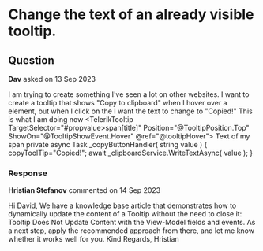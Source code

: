 # Change the text of an already visible tooltip.

## Question

**Dav** asked on 13 Sep 2023

I am trying to create something I've seen a lot on other websites. I want to create a tooltip that shows "Copy to clipboard" when I hover over a <span> element, but when I click on the <span> I want the text to change to "Copied!" This is what I am doing now <TelerikTooltip TargetSelector="#propvalue>span[title]" Position="@TooltipPosition.Top" ShowOn="@TooltipShowEvent.Hover" @ref="@tooltipHover"> <Template> @{ <div> @copyToolTip </div> } </Template> </TelerikTooltip> <span id="myCoolSpan" style="cursor:pointer;" onclick="@(()=>_copyButtonHandler(value as string))" title="this is the title"> Text of my span </span> private async Task _copyButtonHandler( string value )
{
copyToolTip="Copied!"; await _clipboardService.WriteTextAsync( value );
}

### Response

**Hristian Stefanov** commented on 14 Sep 2023

Hi David, We have a knowledge base article that demonstrates how to dynamically update the content of a Tooltip without the need to close it: Tooltip Does Not Update Content with the View-Model fields and events. As a next step, apply the recommended approach from there, and let me know whether it works well for you. Kind Regards, Hristian
